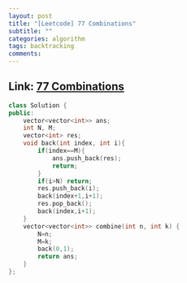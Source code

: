 ```yaml
---
layout: post
title: "[Leetcode] 77 Combinations"
subtitle: ""
categories: algorithm
tags: backtracking
comments:
---
```


## Link: [77 Combinations](https://leetcode.com/problems/combinations/)

```cpp
class Solution {
public:
    vector<vector<int>> ans;
    int N, M;
    vector<int> res;
    void back(int index, int i){
        if(index==M){
            ans.push_back(res);
            return;
        }
        if(i>N) return;
        res.push_back(i);
        back(index+1,i+1);
        res.pop_back();
        back(index,i+1);
    }
    vector<vector<int>> combine(int n, int k) {
        N=n;
        M=k;
        back(0,1);
        return ans;
    }
};
```
